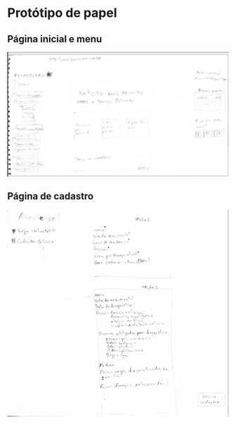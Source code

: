 # Protótipo de papel

## Página inicial e menu
![Como o site é atualmente.](../assets/img/prototipo1.png)


## Página de cadastro
![Página de cadastro.](../assets/img/prototipo2.png)